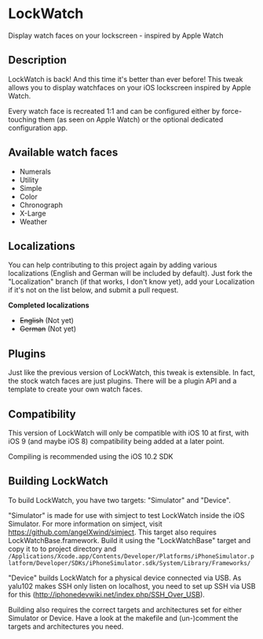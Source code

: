 # LockWatch
Display watch faces on your lockscreen - inspired by Apple Watch

## Description
LockWatch is back! And this time it's better than ever before! This tweak allows you to display watchfaces on your iOS lockscreen inspired by Apple Watch.

Every watch face is recreated 1:1 and can be configured either by force-touching them (as seen on Apple Watch) or the optional dedicated configuration app.

## Available watch faces
* Numerals 
* Utility 
* Simple 
* Color 
* Chronograph
* X-Large
* Weather

## Localizations
You can help contributing to this project again by adding various localizations (English and German will be included by default). Just fork the "Localization" branch (if that works, I don't know yet), add your Localization if it's not on the list below, and submit a pull request.

**Completed localizations**

* ~~English~~ (Not yet) 
* ~~German~~ (Not yet)

## Plugins
Just like the previous version of LockWatch, this tweak is extensible. In fact, the stock watch faces are just plugins. There will be a plugin API and a template to create your own watch faces.

## Compatibility
This version of LockWatch will only be compatible with iOS 10 at first, with iOS 9 (and maybe iOS 8) compatibility being added at a later point.

Compiling is recommended using the iOS 10.2 SDK

## Building LockWatch
To build LockWatch, you have two targets: "Simulator" and "Device".

"Simulator" is made for use with simject to test LockWatch inside the iOS Simulator. For more information on simject, visit https://github.com/angelXwind/simject. This target also requires LockWatchBase.framework. Build it using the "LockWatchBase" target and copy it to to project directory and 
`/Applications/Xcode.app/Contents/Developer/Platforms/iPhoneSimulator.platform/Developer/SDKs/iPhoneSimulator.sdk/System/Library/Frameworks/`


"Device" builds LockWatch for a physical device connected via USB. As yalu102 makes SSH only listen on localhost, you need to set up SSH via USB for this (http://iphonedevwiki.net/index.php/SSH_Over_USB).

Building also requires the correct targets and architectures set for either Simulator or Device. Have a look at the makefile and (un-)comment the targets and architectures you need.
